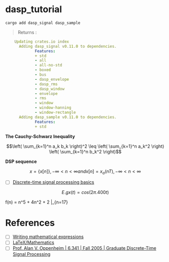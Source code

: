 # dasp_tutorial


```
cargo add dasp_signal dasp_sample
```
> Returns :
```yaml
    Updating crates.io index
      Adding dasp_signal v0.11.0 to dependencies.
             Features:
             + std
             - all
             - all-no-std
             - boxed
             - bus
             - dasp_envelope
             - dasp_rms
             - dasp_window
             - envelope
             - rms
             - window
             - window-hanning
             - window-rectangle
      Adding dasp_sample v0.11.0 to dependencies.
             Features:
             + std
```

**The Cauchy-Schwarz Inequality**

```math
\left( \sum_{k=1}^n a_k b_k \right)^2 \leq \left( \sum_{k=1}^n a_k^2 \right) \left( \sum_{k=1}^n b_k^2 \right)
```

**DSP sequence**

```math
x = \{ x[n] \}, -\infty < n < \infty and x[n] = x_a ( nT ), -\infty < n < \infty
```

- [ ] [Discrete-time signal processing basics](https://signalprocessingsystems.netlify.app/disciplines/discrete/discretesignalprocessing_main/)


```math
E.g x(t) = cos(2 \pi . 400t)
```


f(n) = n^5 + 4n^2 + 2 |_{n=17}

# References

- [ ] [Writing mathematical expressions](https://docs.github.com/en/get-started/writing-on-github/working-with-advanced-formatting/writing-mathematical-expressions)
- [ ] [LaTeX/Mathematics](https://en.wikibooks.org/wiki/LaTeX/Mathematics)
- [ ] [Prof. Alan V. Oppenheim | 6.341 | Fall 2005 | Graduate Discrete-Time Signal Processing](https://ocw.mit.edu/courses/6-341-discrete-time-signal-processing-fall-2005/)

```

